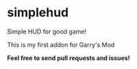 # simplehud
Simple HUD for good game!

This is my first addon for Garry's Mod

**Feel free to send pull requests and issues!**
